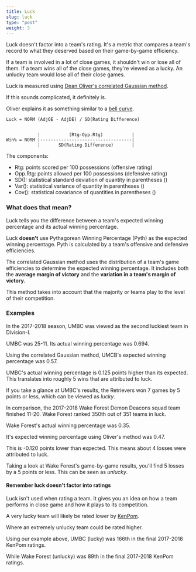 ```yaml
---
title: Luck
slug: luck
type: "post"
weight: 3
---
```


Luck doesn't factor into a team's rating. It's a metric that compares a team's record to what they deserved based on their game-by-game efficiency.

If a team is involved in a lot of close games, it shouldn't win or lose all of them. If a team wins all of the close games, they're viewed as a lucky. An unlucky team would lose all of their close games.

Luck is measured using [Dean Oliver's correlated Gaussian method](http://www.rawbw.com/~deano/helpscrn/corrgauss.html).

If this sounds complicated, it definitely is.

Oliver explains it as something similar to a [bell curve](http://www.rawbw.com/~deano/articles/BellCurve.html).

`Luck = NORM (AdjOE - AdjDE) / SD(Rating Difference)`

```text
                                             
            |           (Rtg-Opp.Rtg)           |
Win% = NORM |-----------------------------------|
            |       SD(Rating Difference)       |
```

The components:

* Rtg: points scored per 100 possessions \(offensive rating\)
* Opp.Rtg: points allowed per 100 possessions \(defensive rating\)
* SD\(\): statistical standard deviation of quantity in parentheses \(\)
* Var\(\): statistical variance of quantity in parentheses \(\)
* Cov\(\): statistical covariance of quantities in parentheses \(\)

### What does that mean?

Luck tells you the difference between a team's expected winning percentage and its actual winning percentage.

Luck **doesn't** use Pythagorean Winning Percentage \(Pyth\) as the expected winning percentage. Pyth is calculated by a team's offensive and defensive efficiencies.

The correlated Gaussian method uses the distribution of a team's game efficiencies to determine the expected winning percentage. It includes both the **average margin of victory** and the **variation in a team's margin of victory**.

This method takes into account that the majority or teams play to the level of their competition.

### Examples

In the 2017-2018 season, UMBC was viewed as the second luckiest team in Division-I.

UMBC was 25-11. Its actual winning percentage was 0.694.

Using the correlated Gaussian method, UMCB's expected winning percentage was 0.57.

UMBC's actual winning percentage is 0.125 points higher than its expected. This translates into roughly 5 wins that are attributed to luck.

If you take a glance at UMBC's results, the Retrievers won 7 games by 5 points or less, which can be viewed as _lucky_.

In comparison, the 2017-2018 Wake Forest Demon Deacons squad team finished 11-20. Wake Forest ranked 350th out of 351 teams in luck.

Wake Forest's actual winning percentage was 0.35.

It's expected winning percentage using Oliver's method was 0.47.

This is -0.120 points lower than expected. This means about 4 losses were attributed to luck.

Taking a look at Wake Forest's game-by-game results, you'll find 5 losses by a 5 points or less. This can be seen as _unlucky_.

#### Remember luck doesn't factor into ratings

Luck isn't used when rating a team. It gives you an idea on how a team performs in close game and how it plays to its competition.

A very lucky team will likely be rated lower by [KenPom](http://kenpom.com/).

Where an extremely unlucky team could be rated higher.

Using our example above, UMBC \(lucky\) was 166th in the final 2017-2018 KenPom ratings.

While Wake Forest \(unlucky\) was 89th in the final 2017-2018 KenPom ratings.

